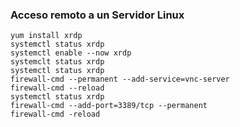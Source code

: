  ### Acceso remoto a un Servidor Linux
 
 ```
 yum install xrdp
 systemctl status xrdp
 systemctl enable --now xrdp
 systemclt status xrdp
 systemctl status xrdp
 firewall-cmd --permanent --add-service=vnc-server
 firewall-cmd --reload
 systemctl status xrdp
 firewall-cmd --add-port=3389/tcp --permanent
 firewall-cmd -reload
 ```
